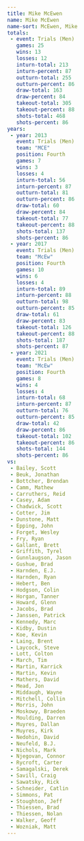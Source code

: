 ```yaml
---
title: Mike McEwen
name: Mike McEwen
name-sort: McEwen, Mike
totals:
 - event: Trials (Men)
   games: 25
   wins: 13
   losses: 12
   inturn-total: 213
   inturn-percent: 87
   outturn-total: 255
   outturn-percent: 86
   draw-total: 163
   draw-percent: 84
   takeout-total: 305
   takeout-percent: 88
   shots-total: 468
   shots-percent: 86
years:
 - year: 2013
   event: Trials (Men)
   team: "MCE"
   position: Fourth
   games: 7
   wins: 3
   losses: 4
   inturn-total: 56
   inturn-percent: 87
   outturn-total: 81
   outturn-percent: 86
   draw-total: 60
   draw-percent: 84
   takeout-total: 77
   takeout-percent: 88
   shots-total: 137
   shots-percent: 86
 - year: 2017
   event: Trials (Men)
   team: "McEw"
   position: Fourth
   games: 10
   wins: 6
   losses: 4
   inturn-total: 89
   inturn-percent: 88
   outturn-total: 98
   outturn-percent: 85
   draw-total: 61
   draw-percent: 83
   takeout-total: 126
   takeout-percent: 88
   shots-total: 187
   shots-percent: 87
 - year: 2021
   event: Trials (Men)
   team: "McEw"
   position: Fourth
   games: 8
   wins: 4
   losses: 4
   inturn-total: 68
   inturn-percent: 87
   outturn-total: 76
   outturn-percent: 85
   draw-total: 42
   draw-percent: 86
   takeout-total: 102
   takeout-percent: 86
   shots-total: 144
   shots-percent: 86
vs:
 - Bailey, Scott
 - Beuk, Jonathan
 - Bottcher, Brendan
 - Camm, Mathew
 - Carruthers, Reid
 - Casey, Adam
 - Chadwick, Scott
 - Cotter, Jim
 - Dunstone, Matt
 - Epping, John
 - Forget, Wesley
 - Fry, Ryan
 - Gallant, Brett
 - Griffith, Tyrel
 - Gunnlaugson, Jason
 - Gushue, Brad
 - Harnden, E.J.
 - Harnden, Ryan
 - Hebert, Ben
 - Hodgson, Colin
 - Horgan, Tanner
 - Howard, Glenn
 - Jacobs, Brad
 - Janssen, Patrick
 - Kennedy, Marc
 - Kidby, Dustin
 - Koe, Kevin
 - Laing, Brent
 - Laycock, Steve
 - Lott, Colton
 - March, Tim
 - Martin, Karrick
 - Martin, Kevin
 - Mathers, David
 - Mead, Jon
 - Middaugh, Wayne
 - Mitchell, Collin
 - Morris, John
 - Moskowy, Braeden
 - Moulding, Darren
 - Muyres, Dallan
 - Muyres, Kirk
 - Nedohin, David
 - Neufeld, B.J.
 - Nichols, Mark
 - Njegovan, Connor
 - Rycroft, Carter
 - Samagalski, Derek
 - Savill, Craig
 - Sawatsky, Rick
 - Schneider, Catlin
 - Simmons, Pat
 - Stoughton, Jeff
 - Thiessen, Brad
 - Thiessen, Nolan
 - Walker, Geoff
 - Wozniak, Matt
---
```

